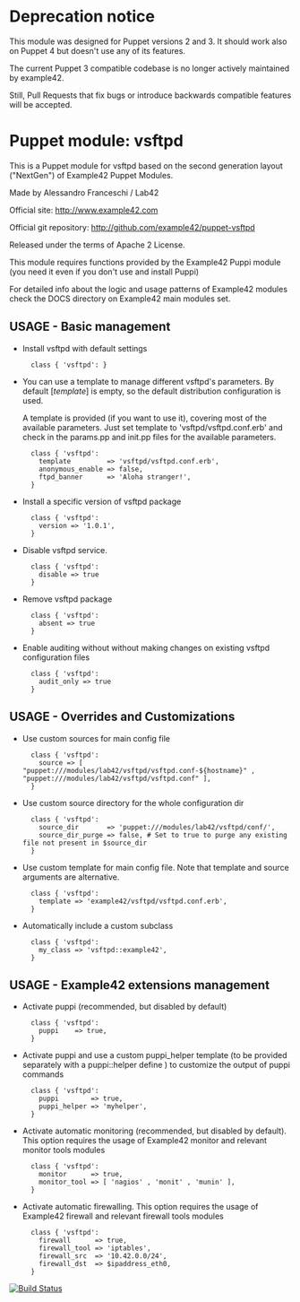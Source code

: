 # Deprecation notice

This module was designed for Puppet versions 2 and 3. It should work also on Puppet 4 but doesn't use any of its features.

The current Puppet 3 compatible codebase is no longer actively maintained by example42.

Still, Pull Requests that fix bugs or introduce backwards compatible features will be accepted.


# Puppet module: vsftpd

This is a Puppet module for vsftpd based on the second generation layout ("NextGen") of Example42 Puppet Modules.

Made by Alessandro Franceschi / Lab42

Official site: http://www.example42.com

Official git repository: http://github.com/example42/puppet-vsftpd

Released under the terms of Apache 2 License.

This module requires functions provided by the Example42 Puppi module (you need it even if you don't use and install Puppi)

For detailed info about the logic and usage patterns of Example42 modules check the DOCS directory on Example42 main modules set.

## USAGE - Basic management

* Install vsftpd with default settings

        class { 'vsftpd': }

* You can use a template to manage different vsftpd's parameters. By default [*template*] is empty, so the default distribution configuration is used. 

  A template is provided (if you want to use it), covering most of the available parameters. Just set template to 'vsftpd/vsftpd.conf.erb' and check in the params.pp and init.pp files for the available parameters.

        class { 'vsftpd':
          template         => 'vsftpd/vsftpd.conf.erb',
          anonymous_enable => false,
          ftpd_banner      => 'Aloha stranger!',
        }

* Install a specific version of vsftpd package

        class { 'vsftpd':
          version => '1.0.1',
        }

* Disable vsftpd service.

        class { 'vsftpd':
          disable => true
        }

* Remove vsftpd package

        class { 'vsftpd':
          absent => true
        }

* Enable auditing without without making changes on existing vsftpd configuration files

        class { 'vsftpd':
          audit_only => true
        }


## USAGE - Overrides and Customizations
* Use custom sources for main config file 

        class { 'vsftpd':
          source => [ "puppet:///modules/lab42/vsftpd/vsftpd.conf-${hostname}" , "puppet:///modules/lab42/vsftpd/vsftpd.conf" ], 
        }


* Use custom source directory for the whole configuration dir

        class { 'vsftpd':
          source_dir       => 'puppet:///modules/lab42/vsftpd/conf/',
          source_dir_purge => false, # Set to true to purge any existing file not present in $source_dir
        }

* Use custom template for main config file. Note that template and source arguments are alternative. 

        class { 'vsftpd':
          template => 'example42/vsftpd/vsftpd.conf.erb',
        }

* Automatically include a custom subclass

        class { 'vsftpd':
          my_class => 'vsftpd::example42',
        }


## USAGE - Example42 extensions management 
* Activate puppi (recommended, but disabled by default)

        class { 'vsftpd':
          puppi    => true,
        }

* Activate puppi and use a custom puppi_helper template (to be provided separately with a puppi::helper define ) to customize the output of puppi commands 

        class { 'vsftpd':
          puppi        => true,
          puppi_helper => 'myhelper', 
        }

* Activate automatic monitoring (recommended, but disabled by default). This option requires the usage of Example42 monitor and relevant monitor tools modules

        class { 'vsftpd':
          monitor      => true,
          monitor_tool => [ 'nagios' , 'monit' , 'munin' ],
        }

* Activate automatic firewalling. This option requires the usage of Example42 firewall and relevant firewall tools modules

        class { 'vsftpd':       
          firewall      => true,
          firewall_tool => 'iptables',
          firewall_src  => '10.42.0.0/24',
          firewall_dst  => $ipaddress_eth0,
        }


[![Build Status](https://travis-ci.org/example42/puppet-vsftpd.png?branch=master)](https://travis-ci.org/example42/puppet-vsftpd)
